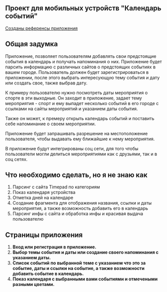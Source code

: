 ## Проект для мобильных устройств  "Календарь событий"

[Созданы референсы приложения](https://www.figma.com/design/dKZuD1WwejgP1zBrQzYzuY/%D0%BC%D0%BE%D0%B1.-%D0%BF%D1%80%D0%B8%D0%BB%D0%BE%D0%B6%D0%B5%D0%BD%D0%B8%D0%B5?node-id=0-1&p=f&t=JUuediTs9FadfU3W-0)


## Общая задумка
Приложение, позволяет пользователям добавлять свои предстоящие события в календарь
и получать напоминания о них. Приложение будет парсить информацию с различных сайтов о предстоящих событиях в вашем городе. Пользователь должен будет зарегистрироваться в приложении, после этого выбрать интересующую тему события и дату или создать свое, также выбрав дату. 

К примеру пользователю нужно посмотреть даты мероприятия о спорте в эти выходные. Он заходит в приложение,
задает тему мероприятия - спорт и ему выпадет несколько событий в его городе с ссылками на сайты мероприятий и указанием даты события.

Также он может, к премеру открыть календарь событий и поставить себе напоминание о своем мероприятии.

Приложение будет запрашивать разрешение на местоположение пользователя, чтобы выдавать ему ближайшие к нему мероприятия. 

В приложение будут интегрированы соц сети, для того чтобы пользователи могли делиться мероприятиями как с друзьями, так и в соц сетях.

## Что необходимо сделать, но я не знаю как
1. Парсинг с сайта Timepad по категориям
2. Показ календаря устройства
3. Отметка дней на календаре
4. Создание фрагмента для отображения названия, ссылки и даты мероприятия, а также возможность добавить его в календарь
5. Парсинг инфы с сайта и обработка инфы и красивая выдача пользователю


## Страницы приложения
1. **Вход или регистрация в приложение.**
2. **Выбор темы события и даты или создание своего напоминания с указанием даты.**
3. **Список событий по выбранной теме с указанием что это за событие, даты и ссылки на событие, а также возможности добавить событие в календарь.**
4. **Показ календаря с выбранными вами событиями и отмечеными разными цветами.**